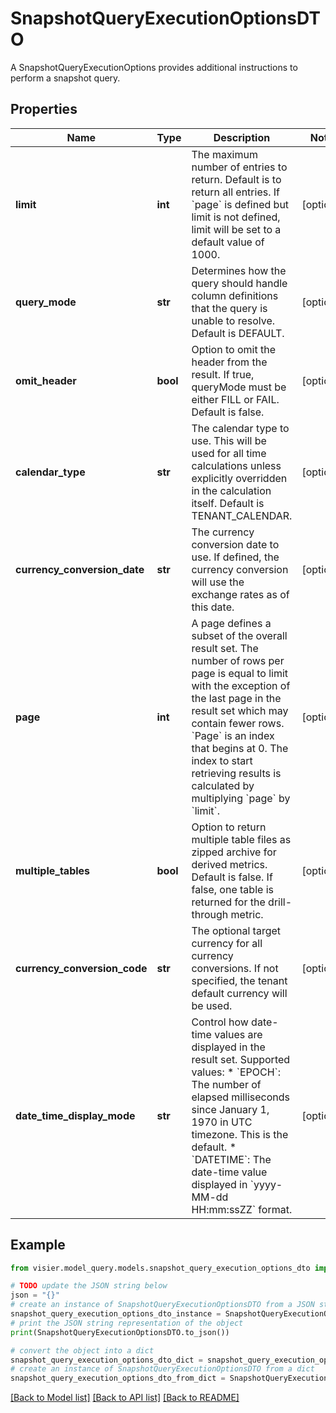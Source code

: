 # SnapshotQueryExecutionOptionsDTO

A SnapshotQueryExecutionOptions provides additional instructions to perform a snapshot query.

## Properties

Name | Type | Description | Notes
------------ | ------------- | ------------- | -------------
**limit** | **int** | The maximum number of entries to return. Default is to return all entries. If &#x60;page&#x60; is defined but  limit is not defined, limit will be set to a default value of 1000. | [optional] 
**query_mode** | **str** | Determines how the query should handle column definitions that the query is unable to resolve. Default is DEFAULT. | [optional] 
**omit_header** | **bool** | Option to omit the header from the result.  If true, queryMode must be either FILL or FAIL.  Default is false. | [optional] 
**calendar_type** | **str** | The calendar type to use. This will be used for all time calculations unless explicitly overridden in  the calculation itself. Default is TENANT_CALENDAR. | [optional] 
**currency_conversion_date** | **str** | The currency conversion date to use. If defined, the currency conversion will use the exchange rates as of this date. | [optional] 
**page** | **int** | A page defines a subset of the overall result set. The number of rows per page is equal to limit  with the exception of the last page in the result set which may contain fewer rows. &#x60;Page&#x60; is an index  that begins at 0. The index to start retrieving results is calculated by multiplying &#x60;page&#x60; by &#x60;limit&#x60;. | [optional] 
**multiple_tables** | **bool** | Option to return multiple table files as zipped archive for derived metrics.  Default is false. If false, one table is returned for the drill-through metric. | [optional] 
**currency_conversion_code** | **str** | The optional target currency for all currency conversions.  If not specified, the tenant default currency will be used. | [optional] 
**date_time_display_mode** | **str** | Control how date-time values are displayed in the result set.  Supported values:  * &#x60;EPOCH&#x60;: The number of elapsed milliseconds since January 1, 1970 in UTC timezone. This is the default.  * &#x60;DATETIME&#x60;: The date-time value displayed in &#x60;yyyy-MM-dd HH:mm:ssZZ&#x60; format. | [optional] 

## Example

```python
from visier.model_query.models.snapshot_query_execution_options_dto import SnapshotQueryExecutionOptionsDTO

# TODO update the JSON string below
json = "{}"
# create an instance of SnapshotQueryExecutionOptionsDTO from a JSON string
snapshot_query_execution_options_dto_instance = SnapshotQueryExecutionOptionsDTO.from_json(json)
# print the JSON string representation of the object
print(SnapshotQueryExecutionOptionsDTO.to_json())

# convert the object into a dict
snapshot_query_execution_options_dto_dict = snapshot_query_execution_options_dto_instance.to_dict()
# create an instance of SnapshotQueryExecutionOptionsDTO from a dict
snapshot_query_execution_options_dto_from_dict = SnapshotQueryExecutionOptionsDTO.from_dict(snapshot_query_execution_options_dto_dict)
```
[[Back to Model list]](../README.md#documentation-for-models) [[Back to API list]](../README.md#documentation-for-api-endpoints) [[Back to README]](../README.md)



